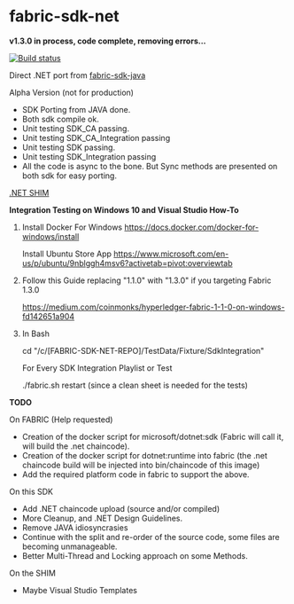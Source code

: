 # fabric-sdk-net

**v1.3.0 in process, code complete, removing errors...**

[![Build status](https://ci.appveyor.com/api/projects/status/yli69cn4iq5c5lel/branch/master?svg=true)](https://ci.appveyor.com/project/maxpiva/fabric-sdk-net/branch/master)

Direct .NET port from [fabric-sdk-java](https://github.com/hyperledger/fabric-sdk-java)

Alpha Version (not for production)

* SDK Porting from JAVA done.
* Both sdk compile ok.
* Unit testing SDK_CA passing.
* Unit testing SDK_CA_Integration passing
* Unit testing SDK passing.
* Unit testing SDK_Integration passing
* All the code is async to the bone. But Sync methods are presented on both sdk for easy porting.

[.NET SHIM](https://github.com/maxpiva/fabric-chaincode-net)

**Integration Testing on Windows 10 and Visual Studio How-To**

1) Install Docker For Windows https://docs.docker.com/docker-for-windows/install

   Install Ubuntu Store App https://www.microsoft.com/en-us/p/ubuntu/9nblggh4msv6?activetab=pivot:overviewtab
   

2) Follow this Guide replacing "1.1.0" with "1.3.0" if you targeting Fabric 1.3.0

   https://medium.com/coinmonks/hyperledger-fabric-1-1-0-on-windows-fd142651a904


3) In Bash

   cd "/c/[FABRIC-SDK-NET-REPO]/TestData/Fixture/SdkIntegration"

   For Every SDK Integration Playlist or Test

   ./fabric.sh restart (since a clean sheet is needed for the tests)

**TODO**

On FABRIC (Help requested)
- Creation of the docker script for microsoft/dotnet:sdk   (Fabric will call it, will build the .net chaincode).
- Creation of the docker script for dotnet:runtime into fabric (the .net chaincode build will be injected into bin/chaincode of this image)
- Add the required platform code in fabric to support the above.


On this SDK
- Add .NET chaincode upload (source and/or compiled)
- More Cleanup, and .NET Design Guidelines.
- Remove JAVA idiosyncrasies 
- Continue with the split and re-order of the source code, some files are becoming unmanageable.
- Better Multi-Thread and Locking approach on some Methods.

On the SHIM
- Maybe Visual Studio Templates
